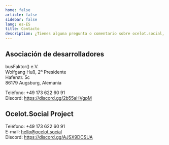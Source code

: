 ```yaml
---
home: false
article: false
sidebar: false
lang: es-ES
title: Contacto
description: ¿Tienes alguna pregunta o comentario sobre ocelot.social, el software libre y de código abierto para redes sociales de cualquier tamaño? ¡No dudes en ponerte en contacto con nosotros!
---
```


## Asociación de desarrolladores

busFaktor() e.V.  
Wolfgang Huß, 2º Presidente  
Haferstr. 5c  
86179 Augsburg, Alemania

Teléfono: +49 173 622 60 91  
Discord: <https://discord.gg/2b55aHVgpM>

## Ocelot.Social Project

Teléfono: +49 173 622 60 91  
E-mail: <hello@ocelot.social>  
Discord: <https://discord.gg/AJSX9DCSUA>
